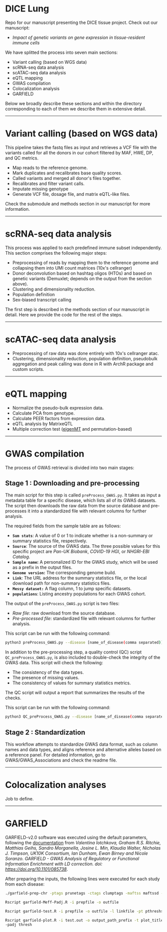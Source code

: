 DICE Lung
===========

Repo for our manuscript presenting the DICE tissue project. Check out our manuscript:
- *Impact of genetic variants on gene expression in tissue-resident immune cells*

We have splitted the process into seven main sections:
- Variant calling (based on WGS data)
- scRNA-seq data analysis
- scATAC-seq data analysis
- eQTL mapping
- GWAS compilation
- Colocalization analysis
- GARFIELD

Below we broadly describe these sections and within the directory corresponding to each of them we describe them in extensive detail.

---
# Variant calling (based on WGS data)

This pipeline takes the fastq files as input and retrieves a VCF file with the variants called for all the donors in our cohort filtered by MAF, HWE, DP, and QC metrics.
- Map reads to the reference genome.
- Mark duplicates and recalibrates base quality scores.
- Called variants and merged all donor's files together.
- Recalibrates and filter variant calls.
- Imputate missing genotype
- Generate VCF file, dosage file, and matrix eQTL-like files.

Check the submodule and methods section in our manuscript for more information. 

---
# scRNA-seq data analysis

This process was applied to each predefined immune subset independently.
This section comprises the following major steps:
- Preprocessing of reads by mapping them to the reference genome and collapsing them into UMI count matrices (10x's cellranger)
- Donor deconvolution based on hashtag oligos (HTOs) and based on genetic variants (Demuxlet; depends on the output from the section above).
- Clustering and dimensionality reduction.
- Population definition
- Sex-biased transcript calling

The first step is described in the methods section of our manuscript in detail. Here we provide the code for the rest of the steps.

---
# scATAC-seq data analysis

- Preprocessing of raw data was done entirely with 10x's cellranger atac.
- Clustering, dimensionality reduction, population definition, pseudobulk aggregation and peak calling was done in R with ArchR package and custom scripts.

---
# eQTL mapping

- Normalize the pseudo-bulk expression data.
- Calculate PCA from genotype.
- Calculate PEER factors from expression data.
- eQTL analysis by MatrixeQTL
- Multiple correction test ([eigenMT](https://github.com/joed3/eigenMT) and permutation-based)

---
# GWAS compilation

The process of GWAS retrieval is divided into two main stages:

## Stage 1 : Downloading and pre-processing

The main script for this step is called `preProcess_GWAS.py`. It takes as input a metadata table for a specific disease, which lists all of its GWAS datasets. The script then downloads the raw data from the source database and pre-processes it into a standardized file with relevant columns for further analysis.

The required fields from the sample table are as follows:
- **`Sum stats`**: A value of 0 or 1 to indicate whether is a non-summary or summary statistics file, respectively.
- **`Source`**: The source of the GWAS data. The three possible values for this specific project are *Pan-UK Biobank*, *COVID-19 HGI*, or *NHGRI-EBI Catalog*.
- **`Sample name`:** A personalized ID for the GWAS study, which will be used as a prefix in the output files.
- **`Genome version`:** The corresponding genome build.
- **`Link`**: The URL address for the summary statistics file, or the local download path for non-summary statistics files.
- **`Messy dataset:`** A flag column, 1 to jump specific datasets.
- **`populations`**: Listing ancestry populations for each GWAS cohort.

The output of the `preProcess_GWAS.py` script is two files:
- *Raw file*: raw download from the source database.
- *Pre-processed file*: standardized file with relevant columns for further analysis.

This script can be run with the following command:
```bash
python3 preProcess_GWAS.py --disease [name_of_disease(comma separated)]
```

In addition to the pre-processing step, a quality control (QC) script `QC_preProcess_GWAS.py`, is also included to double-check the integrity of the GWAS data. This script will check the following:
- The consistency of the data types.
- The presence of missing values.
- The consistency of values for summary statistics metrics.

The QC script will output a report that summarizes the results of the checks.

This script can be run with the following command:
```bash
python3 QC_preProcess_GWAS.py --disease [name_of_disease(comma separated)]
```

## Stage 2 : Standardization

This workflow attempts to standardize GWAS data format, such as column names and data types, and aligns reference and alternative alleles based on a reference panel.
For detailed information, go to GWAS/GWAS_Associations and check the readme file.

---
# Colocalization analyses

Job to define.

---
# GARFIELD

GARFIELD-v2.0 software was executed using the default parameters, following the [documentation](https://www.ebi.ac.uk/birney-srv/GARFIELD/documentation-v2/GARFIELD-v2.pdf) from *Valentina Iotchkova, Graham R.S. Ritchie, Matthias Geihs, Sandro Morganella, Josine L. Min, Klaudia Walter, Nicholas J. Timpson, UK10K Consortium, Ian Dunham, Ewan Birney and Nicole Soranzo. GARFIELD - GWAS Analysis of Regulatory or Functional Information Enrichment with LD correction. doi: https://doi.org/10.1101/085738*.

After preparing the inputs, the following lines were executed for each study from each disease:
```bash
./garfield-prep-chr -ptags prunetags -ctags clumptags -maftss maftssd -pval pvalue -ann annot -o output -excl 895,975,976,977,978,979,980
```
```bash
Rscript garfield-Meff-Padj.R -i prepfile -o outfile
```
```bash
Rscript garfield-test.R -i prepfile -o outfile -l linkfile -pt pthreshs -b binning -c condition -s subset
```
```bash
Rscript garfield-plot.R -i test.out -o output_path_prefix -t plot_title -f min \
-padj thresh
```
